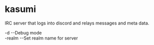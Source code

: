kasumi
=============

IRC server that logs into discord and relays messages and meta data.

-d --Debug mode<br>
-realm --Set realm name for server
